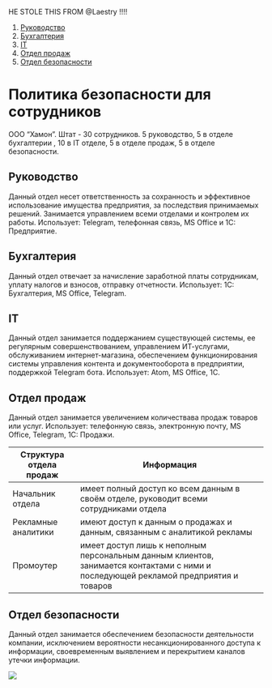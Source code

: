 HE STOLE THIS FROM @Laestry !!!!

1. [Руководство](#Reporting)
2. [Бухгалтерия](#CPA)
3. [IT](#IT)
4. [Отдел продаж](#Sales)
5. [Отдел безопасности](#Security)

# Политика безопасности для сотрудников
ООО “Хамон”. Штат - 30 сотрудников. 5 руководство, 5 в отделе бухгалтерии , 10 в IT отделе, 5 в отделе продаж, 5 в отделе безопасности.

<a name="Reporting"></a>
## Руководство
Данный отдел несет ответственность за сохранность и эффективное использование имущества предприятия, за последствия принимаемых решений. Занимается управлением всеми отделами и контролем их работы. Использует: Telegram, телефонная связь, MS Office и 1C: Предприятие.

<a name="CPA"></a>
## Бухгалтерия 
Данный отдел отвечает за начисление заработной платы сотрудникам, уплату налогов и взносов, отправку отчетности. Использует: 1С: Бухгалтерия, MS Office, Telegram.

<a name="IT"></a>
## IT 
Данный отдел занимается поддержанием существующей системы, ее регулярным совершенствованием, управлением ИТ-услугами, обслуживанием интернет-магазина, обеспечением функционирования системы управления контента и документооборота в предприятии, поддержкой Telegram бота. Использует: Atom, MS Office, 1C.

<a name="Sales"></a>
## Отдел продаж
Данный отдел занимается увеличением количествава продаж товаров или услуг. Использует: телефонную связь, электронную почту, MS Office, Telegram, 1C: Продажи.

Структура отдела продаж | Информация
------------ | -------------
Начальник отдела | имеет полный доступ ко всем данным в своём отделе, руководит всеми сотрудниками отдела
Рекламные аналитики | имеют доступ к данным о продажах и данным, связанным с аналитикой рекламы
Промоутер | имеет доступ лишь к неполным персональным данным клиентов, занимается контактами с ними и последующей рекламой предприятия и товаров

<a name="Security"></a>
## Отдел безопасности
Данный отдел занимается обеспечением безопасности деятельности компании, исключением вероятности несанкционированного доступа к информации, своевременным выявлением и перекрытием каналов утечки информации.

<img src="https://media.giphy.com/media/wUf0jPd2ksY92/giphy.gif">
